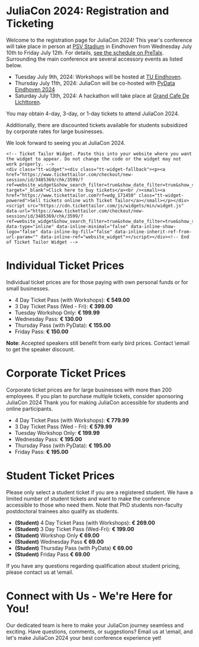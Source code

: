 # JuliaCon 2024: Registration and Ticketing

Welcome to the registration page for JuliaCon 2024! This year's conference will take place in person at [PSV Stadium](/2024/venue) in Eindhoven from Wednesday July 10th to Friday July 12th.
For details, [see the schedule on PreTalx](https://pretalx.com/juliacon2024/schedule/). Surrounding the main conference are several accessory events as listed below.

* Tuesday July 9th, 2024: Workshops will be hosted at [TU Eindhoven](https://www.tue.nl/en/).
* Thursday July 11th, 2024: JuliaCon will be co-hosted with [PyData Eindhoven 2024](https://pydata.org/eindhoven2024)
* Saturday July 13th, 2024: A hackathon will take place at [Grand Cafe De Lichttoren](https://delichttoren.nl/en/).

You may obtain 4-day, 3-day, or 1-day tickets to attend JuliaCon 2024.

Additionally, there are discounted tickets available for students subsidized by corporate rates for large businesses.

We look forward to seeing you at JuliaCon 2024.

~~~
<!-- Ticket Tailor Widget. Paste this into your website where you want the widget to appear. Do not change the code or the widget may not work properly. -->
<div class="tt-widget"><div class="tt-widget-fallback"><p><a href="https://www.tickettailor.com/checkout/new-session/id/3485369/chk/3599/?ref=website_widget&show_search_filter=true&show_date_filter=true&show_sort=true" target="_blank">Click here to buy tickets</a><br /><small><a href="https://www.tickettailor.com?rf=wdg_171450" class="tt-widget-powered">Sell tickets online with Ticket Tailor</a></small></p></div><script src="https://cdn.tickettailor.com/js/widgets/min/widget.js" data-url="https://www.tickettailor.com/checkout/new-session/id/3485369/chk/3599/?ref=website_widget&show_search_filter=true&show_date_filter=true&show_sort=true" data-type="inline" data-inline-minimal="false" data-inline-show-logo="false" data-inline-bg-fill="false" data-inline-inherit-ref-from-url-param="" data-inline-ref="website_widget"></script></div><!-- End of Ticket Tailor Widget -->
~~~

# Individual Ticket Prices

Individual ticket prices are for those paying with own personal funds or for small businesses.

- 4 Day Ticket Pass (with Workshops): **€ 549.00**
- 3 Day Ticket Pass (Wed - Fri): **€ 399.00**
- Tuesday Workshop Only: **€ 199.99**
- Wednesday Pass: **€ 130.00**
- Thursday Pass (with PyData): **€ 155.00**
- Friday Pass: **€ 150.00**

**Note**: Accepted speakers still benefit from early bird prices. Contact \email to get the speaker discount.

# Corporate Ticket Prices

Corporate ticket prices are for large businesses with more than 200 employees.
If you plan to purchase multiple tickets, consider sponsoring JuliaCon 2024
Thank you for making JuliaCon accessible for students and online participants.

- 4 Day Ticket Pass (with Workshops): **€ 779.99**
- 3 Day Ticket Pass (Wed - Fri): **€ 579.99**
- Tuesday Workshop Only: **€ 199.99**
- Wednesday Pass: **€ 195.00**
- Thursday Pass (with PyData): **€ 195.00**
- Friday Pass: **€ 195.00**

# Student Ticket Prices

Please only select a student ticket if you are a registered student. We have a limited number of student tickets and want to make the conference accessible to those who need them. Note that PhD students non-faculty postdoctoral trainees also qualify as students.

- **(Student)** 4 Day Ticket Pass (with Workshops): **€ 269.00**
- **(Student)** 3 Day Ticket Pass (Wed-Fri): **€ 199.00**
- **(Student)** Workshop Only **€ 69.00**
- **(Student)** Wednesday Pass **€ 69.00**
- **(Student)** Thursday Pass (with PyData) **€ 69.00**
- **(Student)** Friday Pass **€ 69.00**

If you have any questions regarding qualification about student pricing, please contact us at \email.

# Connect with Us - We're Here for You!

Our dedicated team is here to make your JuliaCon journey seamless and exciting. Have questions, comments, or suggestions? Email us at \email, and let's make JuliaCon 2024 your best conference experience yet!
